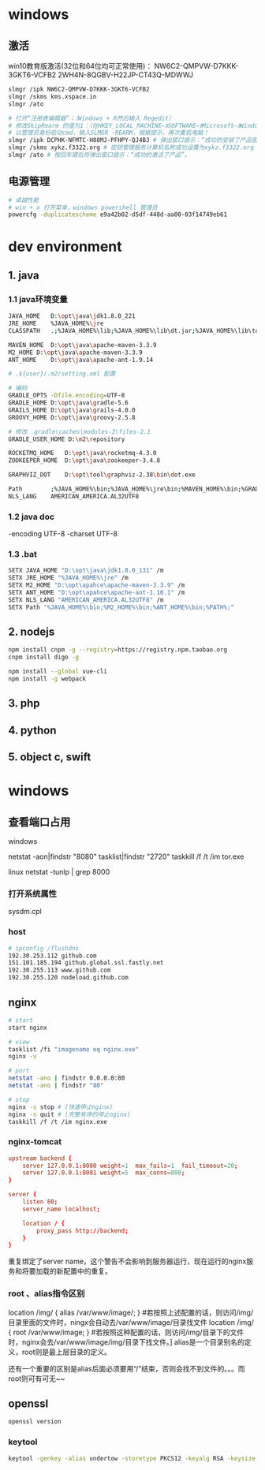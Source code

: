 # windows

## 激活
win10教育版激活(32位和64位均可正常使用)：
    NW6C2-QMPVW-D7KKK-3GKT6-VCFB2
    2WH4N-8QGBV-H22JP-CT43Q-MDWWJ
```sh
slmgr /ipk NW6C2-QMPVW-D7KKK-3GKT6-VCFB2
slmgr /skms kms.xspace.in
slmgr /ato

# 打开“注册表编辑器”；（Windows + R然后输入 Regedit）
# 修改SkipRearm 的值为1：（在HKEY_LOCAL_MACHINE–》SOFTWARE–》Microsoft–》Windows NT–》CurrentVersion–》SoftwareProtectionPlatform里面，将SkipRearm的值修改为1）重启电脑
# 以管理员身份启动cmd，输入SLMGR -REARM，根据提示，再次重启电脑！
slmgr /ipk DCPHK-NFMTC-H88MJ-PFHPY-QJ4BJ # 弹出窗口提示：“成功的安装了产品密钥”。
slmgr /skms xykz.f3322.org # 密钥管理服务计算机名称成功设置为xykz.f3322.org
slmgr /ato # 按回车键后将弹出窗口提示：“成功的激活了产品”。
```

## 电源管理
```sh
# 卓越性能
# win + x 打开菜单，windows powershell 管理员
powercfg -duplicatescheme e9a42b02-d5df-448d-aa00-03f14749eb61 
```

# dev environment
## 1. java
### 1.1 java环境变量
```sh
JAVA_HOME	D:\opt\java\jdk1.8.0_221
JRE_HOME    %JAVA_HOME%\jre
CLASSPATH	.;%JAVA_HOME%\lib;%JAVA_HOME%\lib\dt.jar;%JAVA_HOME%\lib\tools.jar

MAVEN_HOME	D:\opt\java\apache-maven-3.3.9
M2_HOME	D:\opt\java\apache-maven-3.3.9
ANT_HOME	D:\opt\java\apache-ant-1.9.14

# .${user}/.m2/setting.xml 配置

# 编码
GRADLE_OPTS -Dfile.encoding=UTF-8
GRADLE_HOME D:\opt\java\gradle-5.6
GRAILS_HOME D:\opt\java\grails-4.0.0
GROOVY_HOME D:\opt\java\groovy-2.5.8

# 修改 .gradle\caches\modules-2\files-2.1
GRADLE_USER_HOME D:\m2\repository

ROCKETMQ_HOME   D:\opt\java\rocketmq-4.3.0
ZOOKEEPER_HOME  D:\opt\java\zookeeper-3.4.8

GRAPHVIZ_DOT    D:\opt\tool\graphviz-2.38\bin\dot.exe

Path		;%JAVA_HOME%\bin;%JAVA_HOME%\jre\bin;%MAVEN_HOME%\bin;%GRADLE_HOME%\bin
NLS_LANG 	AMERICAN_AMERICA.AL32UTF8
```

### 1.2 java doc
-encoding UTF-8 -charset UTF-8

### 1.3 .bat
```sh
SETX JAVA_HOME "D:\opt\java\jdk1.8.0_131" /m
SETX JRE_HOME "%JAVA_HOME%\jre" /m
SETX M2_HOME "D:\opt\apahce\apache-maven-3.3.9" /m
SETX ANT_HOME "D:\opt\apahce\apache-ant-1.10.1" /m
SETX NLS_LANG "AMERICAN_AMERICA.AL32UTF8" /m
SETX Path "%JAVA_HOME%\bin;%M2_HOME%\bin;%ANT_HOME%\bin;%PATH%;"
```

## 2. nodejs
```sh
npm install cnpm -g --registry=https://registry.npm.taobao.org
cnpm install digo -g

npm install --global vue-cli
npm install -g webpack

```

## 3. php
## 4. python
## 5. object c, swift

# windows
## 查看端口占用
windows

netstat -aon|findstr "8080"
tasklist|findstr "2720"
taskkill /f /t /im tor.exe

linux 
netstat -tunlp | grep 8000

### 打开系统属性
sysdm.cpl

### host
```sh
# ipconfig /flushdns
192.30.253.112 github.com
151.101.185.194 github.global.ssl.fastly.net
192.30.255.113 www.github.com
192.30.255.120 nodeload.github.com
```

## nginx
```sh
# start
start nginx

# view
tasklist /fi "imagename eq nginx.exe"
nginx -v

# port
netstat -ano | findstr 0.0.0.0:80
netstat -ano | findstr "80"

# stop
nginx -s stop # (快速停止nginx) 
nginx -s quit # (完整有序的停止nginx)
taskkill /f /t /im nginx.exe
```

### nginx-tomcat
```conf
upstream backend {
    server 127.0.0.1:8080 weight=1  max_fails=1  fail_timeout=20;
    server 127.0.0.1:8081 weight=5  max_conns=800;
}

server {
    listen 80;
    server_name localhost;

    location / {
        proxy_pass http://backend;
    }
}
```

重复绑定了server name，这个警告不会影响到服务器运行，现在运行的nginx服务和将要加载的新配置中的重复。

### root 、alias指令区别

location /img/ {
    alias /var/www/image/;
}
#若按照上述配置的话，则访问/img/目录里面的文件时，ningx会自动去/var/www/image/目录找文件
location /img/ {
    root /var/www/image;
}
#若按照这种配置的话，则访问/img/目录下的文件时，nginx会去/var/www/image/img/目录下找文件。] 
alias是一个目录别名的定义，root则是最上层目录的定义。

还有一个重要的区别是alias后面必须要用“/”结束，否则会找不到文件的。。。而root则可有可无~~


## openssl
```sh
openssl version

```

### keytool
```sh
keytool -genkey -alias undertow -storetype PKCS12 -keyalg RSA -keysize 2048 -keystore keystore.p12 -dname "CN=li, OU=dream, O=dream, L=bj, ST=bj, C=CN"
```